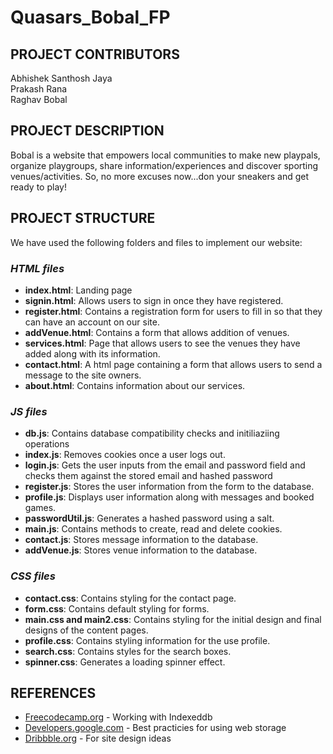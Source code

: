 # Quasars_Bobal_FP

## PROJECT CONTRIBUTORS

Abhishek Santhosh Jaya <br>
Prakash Rana <br>
Raghav Bobal <br>

## PROJECT DESCRIPTION
Bobal is a website that empowers local communities to make new playpals, organize playgroups, share information/experiences and discover sporting venues/activities. So, no more excuses now...don your sneakers and get ready to play!

## PROJECT STRUCTURE
We have used the following folders and files to implement our website:<br>

### *HTML files*<br>
* **index.html**: Landing page
* **signin.html**: Allows users to sign in once they have registered.
* **register.html**: Contains a registration form for users to fill in so that they can have an account on our site.
* **addVenue.html**: Contains a form that allows addition of venues.
* **services.html**: Page that allows users to see the venues they have added along with its information.
* **contact.html**: A html page containing a form that allows users to send a message to the site owners.
* **about.html**: Contains information about our services.

### *JS files*<br>
* **db.js**: Contains database compatibility checks and initiliaziing operations
* **index.js**: Removes cookies once a user logs out.
* **login.js**: Gets the user inputs from the email and password field and checks them against the stored email and hashed password
* **register.js**: Stores the user information from the form to the database.
* **profile.js**: Displays user information along with messages and booked games.
* **passwordUtil.js**: Generates a hashed password using a salt.
* **main.js**: Contains methods to create, read and delete cookies. 
* **contact.js**: Stores message information to the database.
* **addVenue.js**: Stores venue information to the database.

### *CSS files*<br>
* **contact.css**: Contains styling for the contact page.
* **form.css**: Contains default styling for forms.
* **main.css and main2.css**: Contains styling for the initial design and final designs of the content pages.
* **profile.css**: Contains styling information for the use profile.
* **search.css**: Contains styles for the search boxes.
* **spinner.css**: Generates a loading spinner effect.

## REFERENCES
* [Freecodecamp.org](https://www.freecodecamp.org/news/a-quick-but-complete-guide-to-indexeddb-25f030425501/) - Working with Indexeddb
* [Developers.google.com](https://developers.google.com/web/fundamentals/instant-and-offline/web-storage/indexeddb-best-practices) - Best practicies for using web storage
* [Dribbble.org](https://dribbble.com/) - For site design ideas
